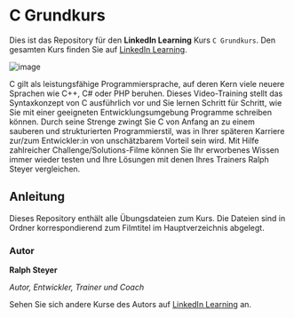 # C Grundkurs

Dies ist das Repository für den **LinkedIn Learning** Kurs `C Grundkurs`. Den gesamten Kurs finden Sie auf [LinkedIn Learning][lil-course-url].

![image](https://user-images.githubusercontent.com/61017085/187277204-9c2e6ac9-ae39-4072-8198-8773c7dee508.png) 

C gilt als leistungsfähige Programmiersprache, auf deren Kern viele neuere Sprachen wie C++, C# oder PHP beruhen. Dieses Video-Training stellt das Syntaxkonzept von C ausführlich vor und Sie lernen Schritt für Schritt, wie Sie mit einer geeigneten Entwicklungsumgebung Programme schreiben können. Durch seine Strenge zwingt Sie C von Anfang an zu einem sauberen und strukturierten Programmierstil, was in Ihrer späteren Karriere zur/zum Entwickler:in von unschätzbarem Vorteil sein wird. Mit Hilfe zahlreicher Challenge/Solutions-Filme können Sie Ihr erworbenes Wissen immer wieder testen und Ihre Lösungen mit denen Ihres Trainers Ralph Steyer vergleichen.

## Anleitung

Dieses Repository enthält alle Übungsdateien zum Kurs. Die Dateien sind in Ordner korrespondierend zum Filmtitel im Hauptverzeichnis abgelegt.

### Autor

**Ralph Steyer**

_Autor, Entwickler, Trainer und Coach_

Sehen Sie sich andere Kurse des Autors auf [LinkedIn Learning](https://www.linkedin.com/learning/instructors/ralph-steyer) an.

[0]: # (Replace these placeholder URLs with actual course URLs)
[lil-course-url]: https://www.linkedin.com/learning/c-grundkurs-16922450
